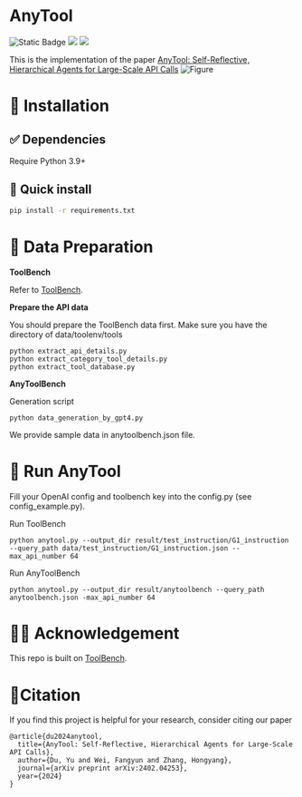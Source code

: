 # AnyTool
![Static Badge](https://img.shields.io/badge/anytool-blue)
<a href='https://arxiv.org/abs/2402.04253'><img src='https://img.shields.io/badge/arXiv-2402.04253-b31b1b.svg'></a>  <a href='https://github.com/buaacyw/GaussianEditor/blob/master/LICENSE.txt'><img src='https://img.shields.io/badge/License-Apache-blue'></a>

This is the implementation of the paper [AnyTool: Self-Reflective, Hierarchical Agents for Large-Scale API Calls](https://arxiv.org/abs/2402.04253)
![Figure](https://media.discordapp.net/attachments/1202909094470492163/1202909161755648010/image.png?ex=65d865f5&is=65c5f0f5&hm=a399dda2c4b1c6caf17d3a0d29bc7dc9c504012ba7a4cc856283ce9dc9a3ebd5&=&format=webp&quality=lossless&width=781&height=601)

# 🔧 Installation
## ✅ Dependencies
Require Python 3.9+

## 🚀 Quick install 
```bash
pip install -r requirements.txt
```

# 🔆 Data Preparation
**ToolBench**

Refer to [ToolBench](https://github.com/OpenBMB/ToolBench).

**Prepare the API data**

You should prepare the ToolBench data first. Make sure you have the directory of data/toolenv/tools
```
python extract_api_details.py
python extract_category_tool_details.py
python extract_tool_database.py
```

**AnyToolBench**

Generation script
```
python data_generation_by_gpt4.py
```

We provide sample data in anytoolbench.json file.



# 🚗 Run AnyTool
Fill your OpenAI config and toolbench key into the config.py (see config_example.py). 

Run ToolBench
```
python anytool.py --output_dir result/test_instruction/G1_instruction --query_path data/test_instruction/G1_instruction.json --max_api_number 64
```
Run AnyToolBench
```
python anytool.py --output_dir result/anytoolbench --query_path anytoolbench.json -max_api_number 64
```

# 👨‍🏫 Acknowledgement
This repo is built on [ToolBench](https://github.com/OpenBMB/ToolBench).

# 📑Citation
If you find this project is helpful for your research, consider citing our paper
```
@article{du2024anytool,
  title={AnyTool: Self-Reflective, Hierarchical Agents for Large-Scale API Calls},
  author={Du, Yu and Wei, Fangyun and Zhang, Hongyang},
  journal={arXiv preprint arXiv:2402.04253},
  year={2024}
}
```
